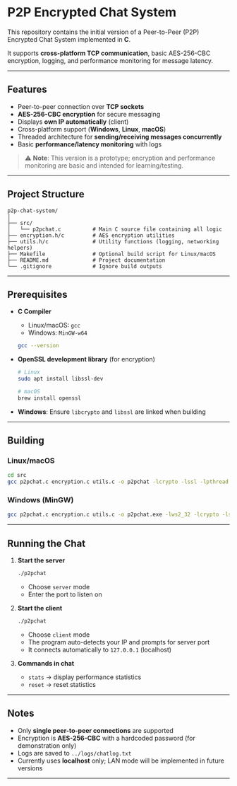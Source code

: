# P2P Encrypted Chat System

This repository contains the initial version of a Peer-to-Peer (P2P) Encrypted Chat System implemented in **C**.

It supports **cross-platform TCP communication**, basic AES-256-CBC encryption, logging, and performance monitoring for message latency.

---

## **Features**

* Peer-to-peer connection over **TCP sockets**
* **AES-256-CBC encryption** for secure messaging
* Displays **own IP automatically** (client)
* Cross-platform support (**Windows**, **Linux**, **macOS**)
* Threaded architecture for **sending/receiving messages concurrently**
* Basic **performance/latency monitoring** with logs

> ⚠️ **Note**: This version is a prototype; encryption and performance monitoring are basic and intended for learning/testing.

---

## **Project Structure**

```
p2p-chat-system/
│
├── src/
│   └── p2pchat.c          # Main C source file containing all logic
├── encryption.h/c         # AES encryption utilities
├── utils.h/c              # Utility functions (logging, networking helpers)
├── Makefile               # Optional build script for Linux/macOS
├── README.md              # Project documentation
└── .gitignore             # Ignore build outputs
```

---

## **Prerequisites**

* **C Compiler**

  * Linux/macOS: `gcc`
  * Windows: `MinGW-w64`

  ```bash
  gcc --version
  ```

* **OpenSSL development library** (for encryption)

  ```bash
  # Linux
  sudo apt install libssl-dev

  # macOS
  brew install openssl
  ```

* **Windows**: Ensure `libcrypto` and `libssl` are linked when building

---

## **Building**

### Linux/macOS

```bash
cd src
gcc p2pchat.c encryption.c utils.c -o p2pchat -lcrypto -lssl -lpthread
```

### Windows (MinGW)

```bash
gcc p2pchat.c encryption.c utils.c -o p2pchat.exe -lws2_32 -lcrypto -lssl
```

---

## **Running the Chat**

1. **Start the server**

   ```bash
   ./p2pchat
   ```

   * Choose `server` mode
   * Enter the port to listen on

2. **Start the client**

   ```bash
   ./p2pchat
   ```

   * Choose `client` mode
   * The program auto-detects your IP and prompts for server port
   * It connects automatically to `127.0.0.1` (localhost)

3. **Commands in chat**

   * `stats` → display performance statistics
   * `reset` → reset statistics

---

## **Notes**

* Only **single peer-to-peer connections** are supported
* Encryption is **AES-256-CBC** with a hardcoded password (for demonstration only)
* Logs are saved to `../logs/chatlog.txt`
* Currently uses **localhost** only; LAN mode will be implemented in future versions

---
